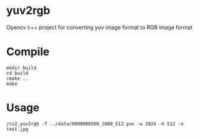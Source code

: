 # yuv2rgb
Opencv c++ project for converting yuv image format to RGB image format

# Compile
```
mkdir build 
cd build
cmake ..
make 
```

# Usage
```/cv2_yuv2rgb -f ../data/0000000500_1080_512.yuv -w 1024 -h 512 -o test.jpg```
